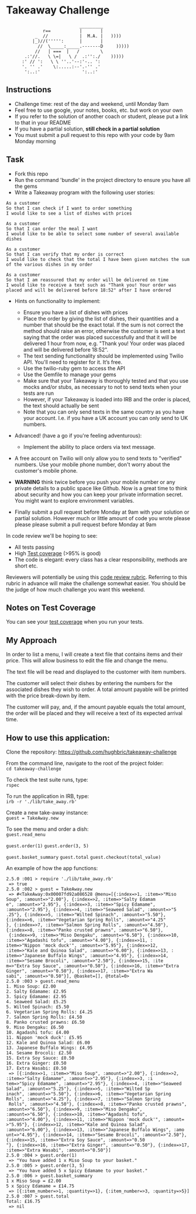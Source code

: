 Takeaway Challenge
==================
```
                            _________
              r==           |       |
           _  //            |  M.A. |   ))))
          |_)//(''''':      |       |
            //  \_____:_____.-------D     )))))
           //   | ===  |   /        \
       .:'//.   \ \=|   \ /  .:'':./    )))))
      :' // ':   \ \ ''..'--:'-.. ':
      '. '' .'    \:.....:--'.-'' .'
       ':..:'                ':..:'

 ```

Instructions
-------

* Challenge time: rest of the day and weekend, until Monday 9am
* Feel free to use google, your notes, books, etc. but work on your own
* If you refer to the solution of another coach or student, please put a link to that in your README
* If you have a partial solution, **still check in a partial solution**
* You must submit a pull request to this repo with your code by 9am Monday morning

Task
-----

* Fork this repo
* Run the command 'bundle' in the project directory to ensure you have all the gems
* Write a Takeaway program with the following user stories:

```
As a customer
So that I can check if I want to order something
I would like to see a list of dishes with prices

As a customer
So that I can order the meal I want
I would like to be able to select some number of several available dishes

As a customer
So that I can verify that my order is correct
I would like to check that the total I have been given matches the sum of the various dishes in my order

As a customer
So that I am reassured that my order will be delivered on time
I would like to receive a text such as "Thank you! Your order was placed and will be delivered before 18:52" after I have ordered
```

* Hints on functionality to implement:
  * Ensure you have a list of dishes with prices
  * Place the order by giving the list of dishes, their quantities and a number that should be the exact total. If the sum is not correct the method should raise an error, otherwise the customer is sent a text saying that the order was placed successfully and that it will be delivered 1 hour from now, e.g. "Thank you! Your order was placed and will be delivered before 18:52".
  * The text sending functionality should be implemented using Twilio API. You'll need to register for it. It’s free.
  * Use the twilio-ruby gem to access the API
  * Use the Gemfile to manage your gems
  * Make sure that your Takeaway is thoroughly tested and that you use mocks and/or stubs, as necessary to not to send texts when your tests are run
  * However, if your Takeaway is loaded into IRB and the order is placed, the text should actually be sent
  * Note that you can only send texts in the same country as you have your account. I.e. if you have a UK account you can only send to UK numbers.

* Advanced! (have a go if you're feeling adventurous):
  * Implement the ability to place orders via text message.

* A free account on Twilio will only allow you to send texts to "verified" numbers. Use your mobile phone number, don't worry about the customer's mobile phone.

* **WARNING** think twice before you push your mobile number or any private details to a public space like Github. Now is a great time to think about security and how you can keep your private information secret. You might want to explore environment variables.

* Finally submit a pull request before Monday at 9am with your solution or partial solution.  However much or little amount of code you wrote please please please submit a pull request before Monday at 9am


In code review we'll be hoping to see:

* All tests passing
* High [Test coverage](https://github.com/makersacademy/course/blob/master/pills/test_coverage.md) (>95% is good)
* The code is elegant: every class has a clear responsibility, methods are short etc.

Reviewers will potentially be using this [code review rubric](docs/review.md).  Referring to this rubric in advance will make the challenge somewhat easier.  You should be the judge of how much challenge you want this weekend.

Notes on Test Coverage
------------------

You can see your [test coverage](https://github.com/makersacademy/course/blob/master/pills/test_coverage.md) when you run your tests.


My Approach
--------

In order to list a menu, I will create a text file that contains items and their price. This will allow business to edit the file and change the menu.

The text file will be read and displayed to the customer with item numbers.

The customer will select their dishes by entering the numbers for the associated dishes they wish to order. A total amount payable will be printed with the price break-down by item.

The customer will pay, and, if the amount payable equals the total amount, the order will be placed and they will receive a text of its expected arrival time.

How to use this application:
----------------------------

Clone the repository: https://github.com/hughbric/takeaway-challenge

From the command line, navigate to the root of the project folder:  
`cd takeaway-challenge`

To check the test suite runs, type:  
`rspec`

To run the application in IRB, type:  
`irb -r './lib/take_away.rb'`

Create a new take-away instance:  
`guest = TakeAway.new`

To see the menu and order a dish:  
`guest.read_menu`

`guest.order(1)`
`guest.order(3, 5)`

`guest.basket_summary`
`guest.total`
`guest.checkout(total_value)`

An example of how the app functions:

```
2.5.0 :001 > require './lib/take_away.rb'
 => true
2.5.0 :002 > guest = TakeAway.new
 => #<TakeAway:0x00007fd92a086528 @menu=[{:index=>1, :item=>"Miso Soup", :amount=>"2.00"}, {:index=>2, :item=>"Salty Edamam
e", :amount=>"2.95"}, {:index=>3, :item=>"Spicy Edamame", :amount=>"2.95"}, {:index=>4, :item=>"Seaweed Salad", :amount=>"5
.25"}, {:index=>5, :item=>"Wilted Spinach", :amount=>"5.50"}, {:index=>6, :item=>"Vegetarian Spring Rolls", :amount=>"4.25"
}, {:index=>7, :item=>"Salmon Spring Rolls", :amount=>"4.50"}, {:index=>8, :item=>"Panko crusted prawns", :amount=>"6.50"},
 {:index=>9, :item=>"Miso Dengaku", :amount=>"6.50"}, {:index=>10, :item=>"Agadashi tofu", :amount=>"4.00"}, {:index=>11, :
item=>"Nippon 'mock duck'", :amount=>"5.95"}, {:index=>12, :item=>"Kale and Quinoa Salad", :amount=>"6.00"}, {:index=>13, :
item=>"Japanese Buffalo Wings", :amount=>"4.95"}, {:index=>14, :item=>"Sesame Brocoli", :amount=>"2.50"}, {:index=>15, :ite
m=>"Extra Soy Sauce", :amount=>"0.50"}, {:index=>16, :item=>"Extra Ginger", :amount=>"0.50"}, {:index=>17, :item=>"Extra Wa
sabi", :amount=>"0.50"}], @basket=[], @total=0>
2.5.0 :003 > guest.read_menu
1. Miso Soup: £2.00
2. Salty Edamame: £2.95
3. Spicy Edamame: £2.95
4. Seaweed Salad: £5.25
5. Wilted Spinach: £5.50
6. Vegetarian Spring Rolls: £4.25
7. Salmon Spring Rolls: £4.50
8. Panko crusted prawns: £6.50
9. Miso Dengaku: £6.50
10. Agadashi tofu: £4.00
11. Nippon 'mock duck': £5.95
12. Kale and Quinoa Salad: £6.00
13. Japanese Buffalo Wings: £4.95
14. Sesame Brocoli: £2.50
15. Extra Soy Sauce: £0.50
16. Extra Ginger: £0.50
17. Extra Wasabi: £0.50
 => [{:index=>1, :item=>"Miso Soup", :amount=>"2.00"}, {:index=>2, :item=>"Salty Edamame", :amount=>"2.95"}, {:index=>3, :i
tem=>"Spicy Edamame", :amount=>"2.95"}, {:index=>4, :item=>"Seaweed Salad", :amount=>"5.25"}, {:index=>5, :item=>"Wilted Sp
inach", :amount=>"5.50"}, {:index=>6, :item=>"Vegetarian Spring Rolls", :amount=>"4.25"}, {:index=>7, :item=>"Salmon Spring
 Rolls", :amount=>"4.50"}, {:index=>8, :item=>"Panko crusted prawns", :amount=>"6.50"}, {:index=>9, :item=>"Miso Dengaku",
:amount=>"6.50"}, {:index=>10, :item=>"Agadashi tofu", :amount=>"4.00"}, {:index=>11, :item=>"Nippon 'mock duck'", :amount=
>"5.95"}, {:index=>12, :item=>"Kale and Quinoa Salad", :amount=>"6.00"}, {:index=>13, :item=>"Japanese Buffalo Wings", :amo
unt=>"4.95"}, {:index=>14, :item=>"Sesame Brocoli", :amount=>"2.50"}, {:index=>15, :item=>"Extra Soy Sauce", :amount=>"0.50
"}, {:index=>16, :item=>"Extra Ginger", :amount=>"0.50"}, {:index=>17, :item=>"Extra Wasabi", :amount=>"0.50"}]
2.5.0 :004 > guest.order(1)
 => "You have added 1 x Miso Soup to your basket."
2.5.0 :005 > guest.order(3, 5)
 => "You have added 5 x Spicy Edamame to your basket."
2.5.0 :006 > guest.basket_summary
1 x Miso Soup = £2.00
5 x Spicy Edamame = £14.75
 => [{:item_number=>1, :quantity=>1}, {:item_number=>3, :quantity=>5}]
2.5.0 :007 > guest.total
Total: £16.75
 => nil
```
